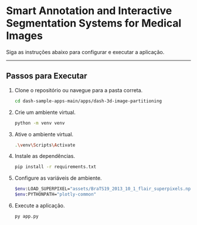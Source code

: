# Smart Annotation and Interactive Segmentation Systems for Medical Images

Siga as instruções abaixo para configurar e executar a aplicação.

---

## **Passos para Executar**

1. Clone o repositório ou navegue para a pasta correta.

   ```bash
   cd dash-sample-apps-main/apps/dash-3d-image-partitioning

2. Crie um ambiente virtual.

   ```bash
   python -m venv venv

3. Ative o ambiente virtual.
   
    ```bash
   .\venv\Scripts\Activate

4. Instale as dependências.

   ```bash
   pip install -r requirements.txt

5. Configure as variáveis de ambiente. 
   ```bash
   $env:LOAD_SUPERPIXEL="assets/BraTS19_2013_10_1_flair_superpixels.npz.gz"
   $env:PYTHONPATH="plotly-common"

6. Execute a aplicação.
    ```bash
    py app.py
